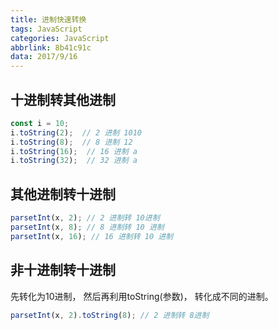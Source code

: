 ```yaml
---
title: 进制快速转换
tags: JavaScript
categories: JavaScript
abbrlink: 8b41c91c
data: 2017/9/16
---
```

## 十进制转其他进制

```javascript
const i = 10;
i.toString(2);  // 2 进制 1010
i.toString(8);  // 8 进制 12
i.toString(16);  // 16 进制 a
i.toString(32);  // 32 进制 a

```

## 其他进制转十进制

```javascript
parsetInt(x, 2); // 2 进制转 10进制
parsetInt(x, 8); // 8 进制转 10 进制
parsetInt(x, 16); // 16 进制转 10 进制

```

## 非十进制转十进制

先转化为10进制， 然后再利用toString(参数)， 转化成不同的进制。

```javascript
parsetInt(x, 2).toString(8); // 2 进制转 8进制
```